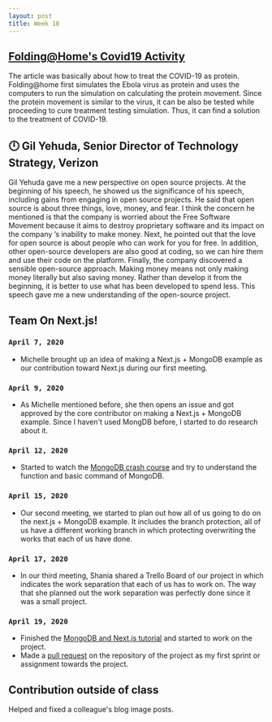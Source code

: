 ```yaml
---
layout: post
title: Week 10
---
```


 [Folding@Home's Covid19 Activity](https://foldingathome.org/covid19/)
---
The article was basically about how to treat the COVID-19 as protein. Folding@home first simulates the Ebola virus as protein and uses 
the computers to run the simulation on calculating the protein movement.
Since the protein movement is similar to the virus, it can be also be tested while proceeding to cure treatment testing simulation. 
Thus, it can find a solution to the treatment of COVID-19.




 :clock12: 	Gil Yehuda, Senior Director of Technology Strategy, Verizon
---
Gil Yehuda gave me a new perspective on open source projects. At the beginning of his speech, he showed us the significance of his speech, including gains from engaging in open source projects. He said that open source is about three things, love, money, and fear. 
I think the concern he mentioned is that the company is worried about the Free Software Movement because it aims to destroy proprietary software and its impact on the company ’s inability to make money. 
Next, he pointed out that the love for open source is about people who can work for you for free. 
In addition, other open-source developers are also good at coding, so we can hire them and use their code on the platform. 
Finally, the company discovered a sensible open-source approach. Making money means not only making money literally but also saving money. Rather than develop it from the beginning, it is better to use what has been developed to spend less.
This speech gave me a new understanding of the open-source project.

Team On Next.js!
---
### `April 7, 2020`
- Michelle brought up an idea of making a Next.js + MongoDB example as our contribution toward Next.js during our first meeting.

### `April 9, 2020`
- As Michelle mentioned before, she then opens an issue and got approved by the core contributor on making a Next.js + MongoDB example. Since I haven't used MongDB before, I started to do research about it.

### `April 12, 2020`
- Started to watch the [MongoDB crash course](https://www.youtube.com/watch?v=-56x56UppqQ) and try to understand the function and basic command of MongoDB.

### `April 15, 2020`
- Our second meeting, we started to plan out how all of us going to do on the next.js + MongoDB example. It includes the branch protection, all of us have a different working branch in which protecting overwriting the works that each of us have done. 

### `April 17, 2020`
- In our third meeting, Shania shared a Trello Board of our project in which indicates the work separation that each of us has to work on. The way that she planned out the work separation was perfectly done since it was a small project.

### `April 19, 2020`
- Finished the [MongoDB and Next.js tutorial](https://www.youtube.com/watch?v=ahAilJEe-_A&t=32s) and started to work on the project.
- Made a [pull request](https://github.com/hunter-college-ossd-spr-2020/next.js/pull/4) on the repository of the project as my first sprint or assignment towards the project.

Contribution outside of class
---
Helped and fixed a colleague's blog image posts.





